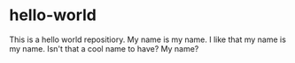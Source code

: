 # hello-world
This is a hello world repositiory.
My name is my name. I like that my name is my name. Isn't that a cool name to have? My name?
